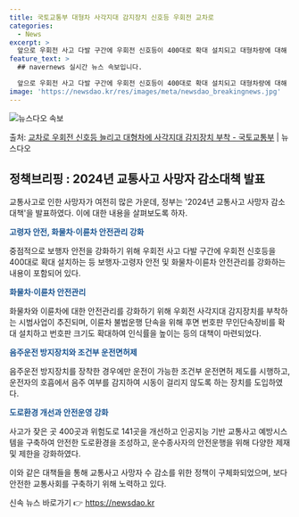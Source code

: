 ```yaml
---
title: 국토교통부 대형차 사각지대 감지장치 신호등 우회전 교차로
categories:
  - News
excerpt: >
  앞으로 우회전 사고 다발 구간에 우회전 신호등이 400대로 확대 설치되고 대형차량에 대해 우회전 사각지대 감…
feature_text: >
  ## navernews 실시간 뉴스 속보입니다.

  앞으로 우회전 사고 다발 구간에 우회전 신호등이 400대로 확대 설치되고 대형차량에 대해 우회전 사각지대 감…
image: 'https://newsdao.kr/res/images/meta/newsdao_breakingnews.jpg'
---
```


![뉴스다오 속보](https://newsdao.kr/res/images/meta/newsdao_breakingnews.jpg)

<p>출처: <a href="https://newsdao.kr/3844" rel="dofollow">교차로 우회전 신호등 늘리고 대형차에 사각지대 감지장치 부착 - 국토교통부</a> | 뉴스다오</p>

<h2 data-ke-size="size26">정책브리핑 : 2024년 교통사고 사망자 감소대책 발표</h2>
교통사고로 인한 사망자가 여전히 많은 가운데, 정부는 '2024년 교통사고 사망자 감소대책'을 발표하였다. 이에 대한 내용을 살펴보도록 하자.

<p data-ke-size="size16"><b><span style="color: #1a5490;">고령자 안전, 화물차·이륜차 안전관리 강화</span></b></p>
중점적으로 보행자 안전을 강화하기 위해 우회전 사고 다발 구간에 우회전 신호등을 400대로 확대 설치하는 등 보행자·고령자 안전 및 화물차·이륜차 안전관리를 강화하는 내용이 포함되어 있다.

<p data-ke-size="size16"><b><span style="color: #1a5490;">화물차·이륜차 안전관리</span></b></p>
화물차와 이륜차에 대한 안전관리를 강화하기 위해 우회전 사각지대 감지장치를 부착하는 시범사업이 추진되며, 이륜차 불법운행 단속을 위해 후면 번호판 무인단속장비를 확대 설치하고 번호판 크기도 확대하여 인식률을 높이는 등의 대책이 마련되었다.

<p data-ke-size="size16"><b><span style="color: #1a5490;">음주운전 방지장치와 조건부 운전면허제</span></b></p>
음주운전 방지장치를 장착한 경우에만 운전이 가능한 조건부 운전면허 제도를 시행하고, 운전자의 호흡에서 음주 여부를 감지하여 시동이 걸리지 않도록 하는 장치를 도입하였다.

<p data-ke-size="size16"><b><span style="color: #1a5490;">도로환경 개선과 안전운영 강화</span></b></p>
사고가 잦은 곳 400곳과 위험도로 141곳을 개선하고 인공지능 기반 교통사고 예방시스템을 구축하여 안전한 도로환경을 조성하고, 운수종사자의 안전운행을 위해 다양한 제재 및 제한을 강화하였다.

이와 같은 대책들을 통해 교통사고 사망자 수 감소를 위한 정책이 구체화되었으며, 보다 안전한 교통사회를 구축하기 위해 노력하고 있다. 

신속 뉴스 바로가기 👉 <a href="https://newsdao.kr" rel="dofollow">https://newsdao.kr</a>


